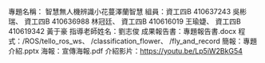 專題名稱： 智慧無人機辨識小花蔓澤蘭智慧
組員：資工四B 410637243 吳彬瑞、
      資工四B 410636988 林冠廷、
      資工四B 410616019 王瑜婕、
      資工四B 410619342 黃于豪
指導老師姓名：劉志俊 
成果報告書：專題報告書.docx
程式：/ROS/tello_ros_ws、
      /classification_flower、
      /fly_and_record
簡報：專題介紹.pptx
海報：宣傳海報.pdf 
介紹影片：https://youtu.be/Lp5iW2BkG54
